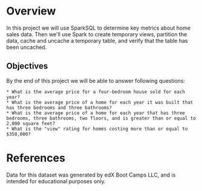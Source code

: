 # Overview

In this project we will use SparkSQL to determine key metrics about home sales data. Then we'll use Spark to create temporary views, partition the data, cache and uncache a temporary table, and verify that the table has been uncached.

## Objectives
By the end of this project we will be able to answer following questions:

	* What is the average price for a four-bedroom house sold for each year?
	* What is the average price of a home for each year it was built that has three bedrooms and three bathrooms?
	* What is the average price of a home for each year that has three bedrooms, three bathrooms, two floors, and is greater than or equal to 2,000 square feet?
	* What is the "view" rating for homes costing more than or equal to $350,000?

# References
Data for this dataset was generated by edX Boot Camps LLC, and is intended for educational purposes only.
